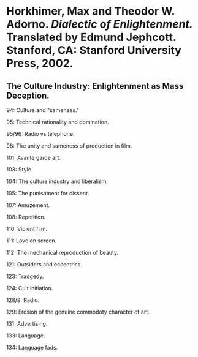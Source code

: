 # Horkhimer, Max and Theodor W. Adorno. *Dialectic of Enlightenment.* Translated by Edmund Jephcott. Stanford, CA: Stanford University Press, 2002.  

## The Culture Industry: Enlightenment as Mass Deception. 

94: Culture and "sameness."  

95: Technical rationality and domination.  

95/96: Radio vs telephone. 

98: The unity and sameness of production in film.  

101: Avante garde art.  

103: Style.  

104: The culture industry and liberalism.  

105: The punishment for dissent.  

107: Amuzement.  

108: Repetition.  

110: Violent film.  

111: Love on screen.  

112: The mechanical reproduction of beauty.  

121: Outsiders and eccentrics.  

123: Tradgedy.  

124: Cult initiation.  

128/9: Radio.  

129: Erosion of the genuine commodoty character of art.  

131: Advertising.  

133: Language.  

134: Language fads.  


